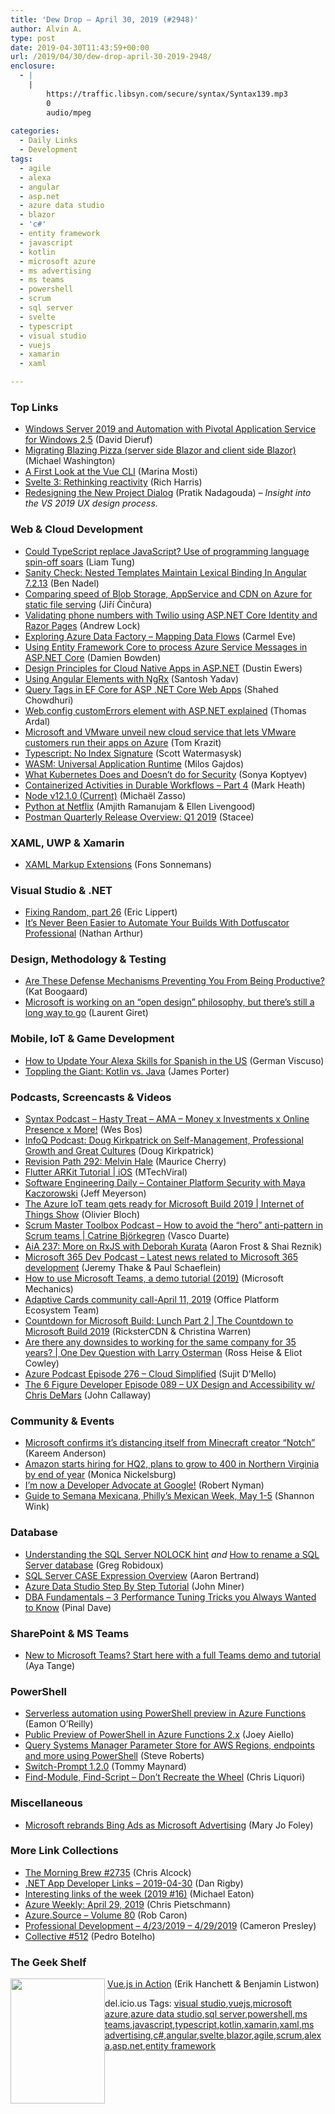 ```yaml
---
title: 'Dew Drop – April 30, 2019 (#2948)'
author: Alvin A.
type: post
date: 2019-04-30T11:43:59+00:00
url: /2019/04/30/dew-drop-april-30-2019-2948/
enclosure:
  - |
    |
        https://traffic.libsyn.com/secure/syntax/Syntax139.mp3
        0
        audio/mpeg
        
categories:
  - Daily Links
  - Development
tags:
  - agile
  - alexa
  - angular
  - asp.net
  - azure data studio
  - blazor
  - 'c#'
  - entity framework
  - javascript
  - kotlin
  - microsoft azure
  - ms advertising
  - ms teams
  - powershell
  - scrum
  - sql server
  - svelte
  - typescript
  - visual studio
  - vuejs
  - xamarin
  - xaml

---
```

### <a name="top"></a>Top Links

  * <a href="https://content.pivotal.io/home-page/windows-server-2019-and-automation-with-pivotal-application-service-for-windows-2-5" target="_blank" rel="noopener noreferrer">Windows Server 2019 and Automation with Pivotal Application Service for Windows 2.5</a> (David Dieruf)
  * <a href="http://lightswitchhelpwebsite.com/Blog/tabid/61/EntryId/4328/Migrating-Blazing-Pizza-server-side-Blazor-and-client-side-Blazor.aspx" target="_blank" rel="noopener noreferrer">Migrating Blazing Pizza (server side Blazor and client side Blazor)</a> (Michael Washington)
  * <a href="https://www.telerik.com/blogs/a-first-look-at-the-vue-cli" target="_blank" rel="noopener noreferrer">A First Look at the Vue CLI</a> (Marina Mosti)
  * <a href="https://svelte.dev/blog/svelte-3-rethinking-reactivity" target="_blank" rel="noopener noreferrer">Svelte 3: Rethinking reactivity</a> (Rich Harris)
  * <a href="https://devblogs.microsoft.com/visualstudio/redesigning-the-new-project-dialog/" target="_blank" rel="noopener noreferrer">Redesigning the New Project Dialog</a> (Pratik Nadagouda) _&#8211; Insight into the VS 2019 UX design process._

### <a name="web"></a>Web & Cloud Development

  * <a href="https://www.zdnet.com/article/could-typescript-replace-javascript-use-of-programming-language-spin-off-soars-me-thats-go/#ftag=RSSbaffb68" target="_blank" rel="noopener noreferrer">Could TypeScript replace JavaScript? Use of programming language spin-off soars</a> (Liam Tung)
  * <a href="https://www.bennadel.com/blog/3610-sanity-check-nested-templates-maintain-lexical-binding-in-angular-7-2-13.htm" target="_blank" rel="noopener noreferrer">Sanity Check: Nested Templates Maintain Lexical Binding In Angular 7.2.13</a> (Ben Nadel)
  * <a href="https://www.tabsoverspaces.com/233781-comparing-speed-of-blob-storage-appservice-and-cdn-on-azure-for-static-file-serving?utm_source=feed" target="_blank" rel="noopener noreferrer">Comparing speed of Blob Storage, AppService and CDN on Azure for static file serving</a> (Jiří Činčura)
  * <a href="https://andrewlock.net/validating-phone-numbers-with-twilio-using-asp-net-core-identity-and-razor-pages/" target="_blank" rel="noopener noreferrer">Validating phone numbers with Twilio using ASP.NET Core Identity and Razor Pages</a> (Andrew Lock)
  * <a href="https://blogs.endjin.com/2019/04/exploring-azure-data-factory-mapping-data-flows/" target="_blank" rel="noopener noreferrer">Exploring Azure Data Factory – Mapping Data Flows</a> (Carmel Eve)
  * <a href="https://damienbod.com/2019/04/30/using-ef-core-to-process-azure-service-messages-in-asp-net-core/" target="_blank" rel="noopener noreferrer">Using Entity Framework Core to process Azure Service Messages in ASP.NET Core</a> (Damien Bowden)
  * <a href="https://www.telerik.com/blogs/design-principles-for-cloud-native-apps-in-asp-net" target="_blank" rel="noopener noreferrer">Design Principles for Cloud Native Apps in ASP.NET</a> (Dustin Ewers)
  * <a href="https://blog.angularindepth.com/using-angular-elements-with-ngrx-bc655e1eb212?source=rss----e5ed704095b---4" target="_blank" rel="noopener noreferrer">Using Angular Elements with NgRx</a> (Santosh Yadav)
  * <a href="https://wakeupandcode.com/query-tags-in-ef-core-for-asp-net-core/" target="_blank" rel="noopener noreferrer">Query Tags in EF Core for ASP .NET Core Web Apps</a> (Shahed Chowdhuri)
  * <a href="https://blog.elmah.io/web-config-customerrors-element-with-aspnet-explained/" target="_blank" rel="noopener noreferrer">Web.config customErrors element with ASP.NET explained</a> (Thomas Ardal)
  * <a href="https://www.geekwire.com/2019/microsoft-vmware-unveil-new-cloud-service-lets-vmware-customers-run-apps-azure/" target="_blank" rel="noopener noreferrer">Microsoft and VMware unveil new cloud service that lets VMware customers run their apps on Azure</a> (Tom Krazit)
  * <a href="https://scottw.com/typescript-index-signature" target="_blank" rel="noopener noreferrer">Typescript: No Index Signature</a> (Scott Watermasysk)
  * <a href="https://cybernetist.com/2019/04/25/wasm-universal-application-runtime/" target="_blank" rel="noopener noreferrer">WASM: Universal Application Runtime</a> (Milos Gajdos)
  * <a href="https://www.cncf.io/blog/2019/04/29/what-kubernetes-does-and-doesnt-do-for-security/" target="_blank" rel="noopener noreferrer">What Kubernetes Does and Doesn’t do for Security</a> (Sonya Koptyev)
  * <a href="https://markheath.net/post/serverless-containers-durable-workflows-4" target="_blank" rel="noopener noreferrer">Containerized Activities in Durable Workflows &#8211; Part 4</a> (Mark Heath)
  * <a href="https://nodejs.org/en/blog/release/v12.1.0" target="_blank" rel="noopener noreferrer">Node v12.1.0 (Current)</a> (Michaël Zasso)
  * <a href="https://medium.com/netflix-techblog/python-at-netflix-bba45dae649e?source=rss----2615bd06b42e---4" target="_blank" rel="noopener noreferrer">Python at Netflix</a> (Amjith Ramanujam & Ellen Livengood)
  * <a href="https://blog.getpostman.com/2019/04/29/postman-quarterly-release-overview-q1-2019/" target="_blank" rel="noopener noreferrer">Postman Quarterly Release Overview: Q1 2019</a> (Stacee)

### <a name="silverlight"></a>XAML, UWP & Xamarin

  * <a href="https://www.reflectionit.nl/blog/2019/xaml-markup-extensions" target="_blank" rel="noopener noreferrer">XAML Markup Extensions</a> (Fons Sonnemans)

### <a name="dotnet"></a>Visual Studio & .NET

  * <a href="https://ericlippert.com/2019/04/29/fixing-random-part-26/" target="_blank" rel="noopener noreferrer">Fixing Random, part 26</a> (Eric Lippert)
  * <a href="https://www.preemptive.com/index.php?option=com_tz_portfolio&view=article&id=1106:it-s-never-been-easier-to-automate-your-builds-with-dotfuscator-professional&catid=90&Itemid=485" target="_blank" rel="noopener noreferrer">It&#8217;s Never Been Easier to Automate Your Builds With Dotfuscator Professional</a> (Nathan Arthur)

### <a name="design"></a>Design, Methodology & Testing

  * <a href="https://blog.trello.com/common-defense-mechanisms-preventing-productivity" target="_blank" rel="noopener noreferrer">Are These Defense Mechanisms Preventing You From Being Productive?</a> (Kat Boogaard)
  * <a href="http://feedproxy.google.com/~r/winbetadotorg/~3/HKthrOWxcfg/microsoft-is-working-on-an-open-design-philosophy-but-theres-still-a-long-way-to-go" target="_blank" rel="noopener noreferrer">Microsoft is working on an “open design” philosophy, but there’s still a long way to go</a> (Laurent Giret)

### <a name="mobile"></a>Mobile, IoT & Game Development

  * <a href="https://developer.amazon.com:443/blogs/alexa/post/3cea1fe4-0f94-4ea7-948e-0b647018cb6c/how-to-update-your-alexa-skills-for-us-spanish" target="_blank" rel="noopener noreferrer">How to Update Your Alexa Skills for Spanish in the US</a> (German Viscuso)
  * <a href="https://blog.scottlogic.com/2019/04/29/kotlin-vs-java.html" target="_blank" rel="noopener noreferrer">Toppling the Giant: Kotlin vs. Java</a> (James Porter)

### <a name="podcasts"></a>Podcasts, Screencasts & Videos

  * <a href="https://traffic.libsyn.com/secure/syntax/Syntax139.mp3" target="_blank" rel="noopener noreferrer">Syntax Podcast &#8211; Hasty Treat &#8211; AMA &#8211; Money x Investments x Online Presence x More!</a> (Wes Bos)
  * <a href="https://www.infoq.com/podcasts/management-professional-growth?utm_campaign=infoq_content&utm_source=infoq&utm_medium=feed&utm_term=global" target="_blank" rel="noopener noreferrer">InfoQ Podcast: Doug Kirkpatrick on Self-Management, Professional Growth and Great Cultures</a> (Doug Kirkpatrick)
  * <a href="https://revisionpath.simplecast.com/episodes/292-melvin-hale-ab334567" target="_blank" rel="noopener noreferrer">Revision Path 292: Melvin Hale</a> (Maurice Cherry)
  * <a href="http://www.youtube.com/watch?v=aHgzAfwxMQk" target="_blank" rel="noopener noreferrer">Flutter ARKit Tutorial | iOS</a> (MTechViral)
  * <a href="https://softwareengineeringdaily.com/2019/04/30/container-platform-security-with-maya-kaczorowski/" target="_blank" rel="noopener noreferrer">Software Engineering Daily &#8211; Container Platform Security with Maya Kaczorowski</a> (Jeff Meyerson)
  * <a href="https://channel9.msdn.com/Shows/Internet-of-Things-Show/The-Azure-IoT-team-gets-ready-for-Microsoft-Build-2019?WT.mc_id=DX_MVP4025064" target="_blank" rel="noopener noreferrer">The Azure IoT team gets ready for Microsoft Build 2019 | Internet of Things Show</a> (Olivier Bloch)
  * <a href="http://scrummastertoolbox.libsyn.com/episode-430" target="_blank" rel="noopener noreferrer">Scrum Master Toolbox Podcast &#8211; How to avoid the “hero” anti-pattern in Scrum teams | Catrine Björkegren</a> (Vasco Duarte)
  * <a href="https://devchat.tv/adv-in-angular/aia-237-more-on-rxjs-with-deborah-kurata/" target="_blank" rel="noopener noreferrer">AiA 237: More on RxJS with Deborah Kurata</a> (Aaron Frost & Shai Reznik)
  * <a href="http://www.m365devpodcast.com/e/latest-news-related-to-microsoft-365-development/" target="_blank" rel="noopener noreferrer">Microsoft 365 Dev Podcast &#8211; Latest news related to Microsoft 365 development</a> (Jeremy Thake & Paul Schaeflein)
  * <a href="http://www.youtube.com/watch?v=CH2seLS5Wb0" target="_blank" rel="noopener noreferrer">How to use Microsoft Teams, a demo tutorial (2019)</a> (Microsoft Mechanics)
  * <a href="https://developer.microsoft.com/en-us/sharepoint/blogs/adaptive-cards-community-call-april-11-2019/" target="_blank" rel="noopener noreferrer">Adaptive Cards community call-April 11, 2019</a> (Office Platform Ecosystem Team)
  * <a href="https://channel9.msdn.com/Shows/The-Countdown-to-Microsoft-Build-2019/Countdown-for-Microsoft-Build-Lunch-Part-2?WT.mc_id=DX_MVP4025064" target="_blank" rel="noopener noreferrer">Countdown for Microsoft Build: Lunch Part 2 | The Countdown to Microsoft Build 2019</a> (RicksterCDN & Christina Warren)
  * <a href="https://channel9.msdn.com/Blogs/One-Dev-Minute/Are-there-any-downsides-to-working-for-the-same-company-for-35-years--One-Dev-Question-with-Larry-Os?WT.mc_id=DX_MVP4025064" target="_blank" rel="noopener noreferrer">Are there any downsides to working for the same company for 35 years? | One Dev Question with Larry Osterman</a> (Ross Heise & Eliot Cowley)
  * <a href="http://azpodcast.azurewebsites.net/post/Episode-276-Cloud-Simplified" target="_blank" rel="noopener noreferrer">Azure Podcast Episode 276 &#8211; Cloud Simplified</a> (Sujit D&#8217;Mello)
  * <a href="https://6figuredev.com/podcast/episode-089-ux-design-and-accessibility-w-chris-demars/" target="_blank" rel="noopener noreferrer">The 6 Figure Developer Episode 089 – UX Design and Accessibility w/ Chris DeMars</a> (John Callaway)

### <a name="events"></a>Community & Events

  * <a href="http://feedproxy.google.com/~r/winbetadotorg/~3/dqRUVQmJq9Q/microsoft-confirms-its-distancing-itself-from-minecraft-creator-notch" target="_blank" rel="noopener noreferrer">Microsoft confirms it’s distancing itself from Minecraft creator “Notch”</a> (Kareem Anderson)
  * <a href="https://www.geekwire.com/2019/amazon-starts-hiring-hq2-plans-grow-400-northern-virginia-end-year/" target="_blank" rel="noopener noreferrer">Amazon starts hiring for HQ2, plans to grow to 400 in Northern Virginia by end of year</a> (Monica Nickelsburg)
  * <a href="http://feedproxy.google.com/~r/robertnyman/~3/Vrc4aOKkLXQ/" target="_blank" rel="noopener noreferrer">I’m now a Developer Advocate at Google!</a> (Robert Nyman)
  * <a href="https://www.uwishunu.com/2019/04/semana-mexicana-philly-mexican-week-celebrations/" target="_blank" rel="noopener noreferrer">Guide to Semana Mexicana, Philly’s Mexican Week, May 1-5</a> (Shannon Wink)

### <a name="sql"></a>Database

  * <a href="http://feedproxy.google.com/~r/MSSQLTips-LatestSqlServerTips/~3/75vc7W5pwQU/" target="_blank" rel="noopener noreferrer">Understanding the SQL Server NOLOCK hint</a> _and_ <a href="http://feedproxy.google.com/~r/MSSQLTips-LatestSqlServerTips/~3/nqEdsoWD6YQ/" target="_blank" rel="noopener noreferrer">How to rename a SQL Server database</a> (Greg Robidoux)
  * <a href="http://feedproxy.google.com/~r/MSSQLTips-LatestSqlServerTips/~3/dVoVAMaszog/" target="_blank" rel="noopener noreferrer">SQL Server CASE Expression Overview</a> (Aaron Bertrand)
  * <a href="http://feedproxy.google.com/~r/MSSQLTips-LatestSqlServerTips/~3/EL7SmW9L0Qk/" target="_blank" rel="noopener noreferrer">Azure Data Studio Step By Step Tutorial</a> (John Miner)
  * <a href="https://blog.sqlauthority.com/2019/04/30/dba-fundamentals-3-performance-tuning-tricks-you-always-wanted-to-know/" target="_blank" rel="noopener noreferrer">DBA Fundamentals – 3 Performance Tuning Tricks you Always Wanted to Know</a> (Pinal Dave)

### <a name="sp"></a>SharePoint & MS Teams

  * <a href="https://techcommunity.microsoft.com/t5/Microsoft-Teams-Blog/New-to-Microsoft-Teams-Start-here-with-a-full-Teams-demo-and/ba-p/500230" target="_blank" rel="noopener noreferrer">New to Microsoft Teams? Start here with a full Teams demo and tutorial</a> (Aya Tange)

### <a name="ps"></a>PowerShell

  * <a href="https://azure.microsoft.com/blog/serverless-automation-using-powershell-preview-in-azure-functions/" target="_blank" rel="noopener noreferrer">Serverless automation using PowerShell preview in Azure Functions</a> (Eamon O&#8217;Reilly)
  * <a href="https://devblogs.microsoft.com/powershell/public-preview-of-powershell-in-azure-functions-2-x/" target="_blank" rel="noopener noreferrer">Public Preview of PowerShell in Azure Functions 2.x</a> (Joey Aiello)
  * <a href="https://aws.amazon.com/blogs/developer/query-systems-manager-parameter-store-for-aws-regions-endpoints-and-more-using-powershell/" target="_blank" rel="noopener noreferrer">Query Systems Manager Parameter Store for AWS Regions, endpoints and more using PowerShell</a> (Steve Roberts)
  * <a href="https://powershell.org/2019/04/switch-prompt-120/" target="_blank" rel="noopener noreferrer">Switch-Prompt 1.2.0</a> (Tommy Maynard)
  * <a href="https://powershell.org/2019/04/find-module-find-script-dont-recreate-the-wheel/" target="_blank" rel="noopener noreferrer">Find-Module, Find-Script &#8211; Don&#8217;t Recreate the Wheel</a> (Chris Liquori)

### <a name="misc"></a>Miscellaneous

  * <a href="https://www.zdnet.com/article/microsoft-rebrands-bing-ads-as-microsoft-advertising/#ftag=RSSbaffb68" target="_blank" rel="noopener noreferrer">Microsoft rebrands Bing Ads as Microsoft Advertising</a> (Mary Jo Foley)

### <a name="links"></a>More Link Collections

  * <a href="http://feedproxy.google.com/~r/ReflectivePerspective/~3/UXVJhYKALKc/" target="_blank" rel="noopener noreferrer">The Morning Brew #2735</a> (Chris Alcock)
  * <a href="https://links.danrigby.com/2019/04/app-developer-links-2019-04-30/" target="_blank" rel="noopener noreferrer">.NET App Developer Links &#8211; 2019-04-30</a> (Dan Rigby)
  * <a href="https://samestuffdifferentday.com/2019/04/29/interesting-links-of-the-week-2019-16/" target="_blank" rel="noopener noreferrer">Interesting links of the week (2019 #16)</a> (Michael Eaton)
  * <a href="https://buildazure.com/2019/04/29/azure-weekly-april-29-2019/" target="_blank" rel="noopener noreferrer">Azure Weekly: April 29, 2019</a> (Chris Pietschmann)
  * <a href="https://azure.microsoft.com/blog/azure-source-volume-80/" target="_blank" rel="noopener noreferrer">Azure.Source &#8211; Volume 80</a> (Rob Caron)
  * <a href="http://blog.thesoftwarementor.com/2019/04/29/professional-development-4-23-2019-4-29-2019/" target="_blank" rel="noopener noreferrer">Professional Development – 4/23/2019 – 4/29/2019</a> (Cameron Presley)
  * <a href="http://feedproxy.google.com/~r/tympanus/~3/VV820Ts2Qf4/" target="_blank" rel="noopener noreferrer">Collective #512</a> (Pedro Botelho)

### <a name="shelf"></a>The Geek Shelf

<a href="https://www.amazon.com/Vue-js-Action-Erik-Hanchett/dp/1617294624/tag=amavin-20" target="_blank" rel="noopener noreferrer"><img loading="lazy" decoding="async" width="151" height="200" align="left" style="margin: 0px 0px 10px; border: 0px currentcolor; border-image: none; float: left; display: inline; background-image: none;" src="https://m.media-amazon.com/images/I/41LOBFkW9RL._AC_UL436_.jpg" border="0" /></a>&nbsp;<a href="https://www.amazon.com/Vue-js-Action-Erik-Hanchett/dp/1617294624/tag=amavin-20" target="_blank" rel="noopener noreferrer">Vue.js in Action</a> (Erik Hanchett & Benjamin Listwon)

<div class="wlWriterEditableSmartContent" id="scid:77ECF5F8-D252-44F5-B4EB-D463C5396A79:458825b5-5e43-41ee-ac7d-8492132659a1" style="margin: 0px; padding: 0px; float: none; display: inline;">
  del.icio.us Tags: <a href="http://del.icio.us/popular/visual+studio" rel="tag">visual studio</a>,<a href="http://del.icio.us/popular/vuejs" rel="tag">vuejs</a>,<a href="http://del.icio.us/popular/microsoft+azure" rel="tag">microsoft azure</a>,<a href="http://del.icio.us/popular/azure+data+studio" rel="tag">azure data studio</a>,<a href="http://del.icio.us/popular/sql+server" rel="tag">sql server</a>,<a href="http://del.icio.us/popular/powershell" rel="tag">powershell</a>,<a href="http://del.icio.us/popular/ms+teams" rel="tag">ms teams</a>,<a href="http://del.icio.us/popular/javascript" rel="tag">javascript</a>,<a href="http://del.icio.us/popular/typescript" rel="tag">typescript</a>,<a href="http://del.icio.us/popular/kotlin" rel="tag">kotlin</a>,<a href="http://del.icio.us/popular/xamarin" rel="tag">xamarin</a>,<a href="http://del.icio.us/popular/xaml" rel="tag">xaml</a>,<a href="http://del.icio.us/popular/ms+advertising" rel="tag">ms advertising</a>,<a href="http://del.icio.us/popular/c%23" rel="tag">c#</a>,<a href="http://del.icio.us/popular/angular" rel="tag">angular</a>,<a href="http://del.icio.us/popular/svelte" rel="tag">svelte</a>,<a href="http://del.icio.us/popular/blazor" rel="tag">blazor</a>,<a href="http://del.icio.us/popular/agile" rel="tag">agile</a>,<a href="http://del.icio.us/popular/scrum" rel="tag">scrum</a>,<a href="http://del.icio.us/popular/alexa" rel="tag">alexa</a>,<a href="http://del.icio.us/popular/asp.net" rel="tag">asp.net</a>,<a href="http://del.icio.us/popular/entity+framework" rel="tag">entity framework</a>
</div>